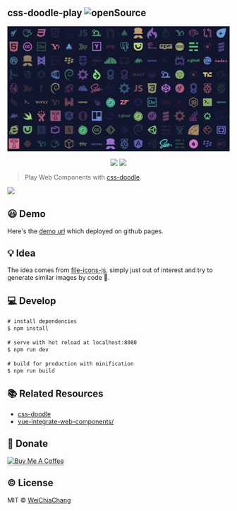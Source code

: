 ## css-doodle-play    ![openSource](https://badges.frapsoft.com/os/v1/open-source.svg?v=102)

<p align="center">
  <a target="_blank" href="https://github.com/WeiChiaChang/css-doodle-play">
    <img alt="css-doodle-play" src="src/assets/images/overview.png" width="800">
  </a>
</p>
<p align=center>
  <a target="_blank" href="https://opensource.org/licenses/MIT" title="License: MIT"><img src="https://img.shields.io/badge/License-MIT-blue.svg"></a>
  <a target="_blank" href="http://makeapullrequest.com" title="PRs Welcome"><img src="https://img.shields.io/badge/PRs-welcome-brightgreen.svg"></a>
</p>

> Play Web Components with [css-doodle](https://github.com/css-doodle/css-doodle).

<img src="https://i.imgur.com/zovrBw2.png">

## 😃 Demo
Here's the [demo url](https://weichiachang.github.io/css-doodle-play/) which deployed on github pages.

## 💡 Idea

The idea comes from [file-icons-js](https://www.npmjs.com/package/file-icons-js), simply just out of interest and try to generate similar images by code 🐻.

## 💻 Develop
```shell
# install dependencies
$ npm install

# serve with hot reload at localhost:8080
$ npm run dev

# build for production with minification
$ npm run build
```

## 📚 Related Resources
- [css-doodle](https://github.com/css-doodle/css-doodle)
- [vue-integrate-web-components/](https://alligator.io/vuejs/vue-integrate-web-components/)

## 💉 Donate

<a href="https://www.buymeacoffee.com/dKPhu3g" target="_blank"><img src="https://www.buymeacoffee.com/assets/img/custom_images/orange_img.png" alt="Buy Me A Coffee" style="height: 41px !important;width: 174px !important;box-shadow: 0px 3px 2px 0px rgba(190, 190, 190, 0.5) !important;-webkit-box-shadow: 0px 3px 2px 0px rgba(190, 190, 190, 0.5) !important;" ></a>

## ©️ License
MIT © [WeiChiaChang](https://github.com/WeiChiaChang)


